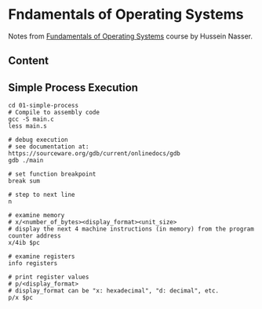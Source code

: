 # Fndamentals of Operating Systems

Notes from [Fundamentals of Operating Systems](https://www.udemy.com/course/fundamentals-of-operating-systems) course by Hussein Nasser.

## Content

## Simple Process Execution
```
cd 01-simple-process
# Compile to assembly code
gcc -S main.c
less main.s

# debug execution
# see documentation at: https://sourceware.org/gdb/current/onlinedocs/gdb
gdb ./main

# set function breakpoint
break sum

# step to next line
n

# examine memory
# x/<number_of_bytes><display_format><unit_size>
# display the next 4 machine instructions (in memory) from the program counter address
x/4ib $pc

# examine registers
info registers

# print register values
# p/<display_format>
# display_format can be "x: hexadecimal", "d: decimal", etc.
p/x $pc
```